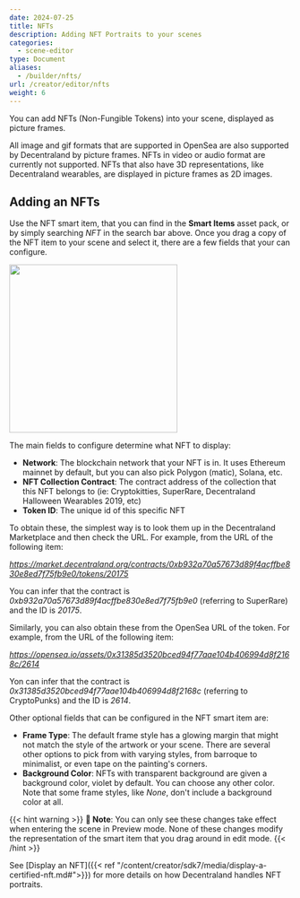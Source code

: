 ```yaml
---
date: 2024-07-25
title: NFTs
description: Adding NFT Portraits to your scenes
categories:
  - scene-editor
type: Document
aliases:
  - /builder/nfts/
url: /creator/editor/nfts
weight: 6
---
```


You can add NFTs (Non-Fungible Tokens) into your scene, displayed as picture frames.

All image and gif formats that are supported in OpenSea are also supported by Decentraland by picture frames. NFTs in video or audio format are currently not supported. NFTs that also have 3D representations, like Decentraland wearables, are displayed in picture frames as 2D images.

## Adding an NFTs

Use the NFT smart item, that you can find in the **Smart Items** asset pack, or by simply searching _NFT_ in the search bar above. Once you drag a copy of the NFT item to your scene and select it, there are a few fields that your can configure.

<img src="/images/editor/nft-item.png" width="300"/>

The main fields to configure determine what NFT to display:

- **Network**: The blockchain network that your NFT is in. It uses Ethereum mainnet by default, but you can also pick Polygon (matic), Solana, etc.
- **NFT Collection Contract**: The contract address of the collection that this NFT belongs to (ie: Cryptokitties, SuperRare, Decentraland Halloween Wearables 2019, etc)
- **Token ID**: The unique id of this specific NFT

To obtain these, the simplest way is to look them up in the Decentraland Marketplace and then check the URL. For example, from the URL of the following item:

_https://market.decentraland.org/contracts/0xb932a70a57673d89f4acffbe830e8ed7f75fb9e0/tokens/20175_

You can infer that the contract is _0xb932a70a57673d89f4acffbe830e8ed7f75fb9e0_ (referring to SuperRare) and the ID is _20175_.

Similarly, you can also obtain these from the OpenSea URL of the token. For example, from the URL of the following item:

_https://opensea.io/assets/0x31385d3520bced94f77aae104b406994d8f2168c/2614_

Yon can infer that the contract is _0x31385d3520bced94f77aae104b406994d8f2168c_ (referring to CryptoPunks) and the ID is _2614_.

Other optional fields that can be configured in the NFT smart item are:

- **Frame Type**: The default frame style has a glowing margin that might not match the style of the artwork or your scene. There are several other options to pick from with varying styles, from barroque to minimalist, or even tape on the painting's corners.
- **Background Color**: NFTs with transparent background are given a background color, violet by default. You can choose any other color. Note that some frame styles, like _None_, don't include a background color at all.

{{< hint warning >}}
**📔 Note**: You can only see these changes take effect when entering the scene in Preview mode. None of these changes modify the representation of the smart item that you drag around in edit mode.
{{< /hint >}}

See [Display an NFT]({{< ref "/content/creator/sdk7/media/display-a-certified-nft.md#">}}) for more details on how Decentraland handles NFT portraits.

